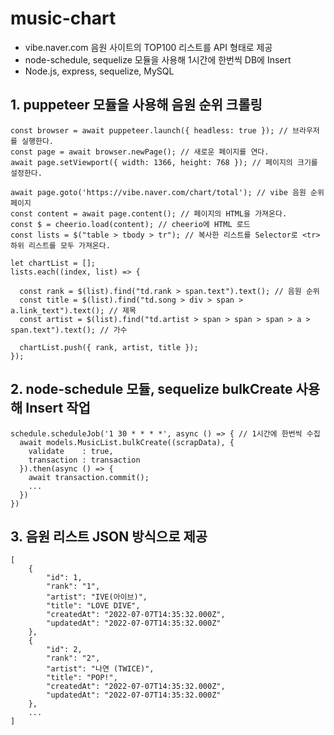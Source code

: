 # music-chart
- vibe.naver.com 음원 사이트의 TOP100 리스트를 API 형태로 제공
- node-schedule, sequelize 모듈을 사용해 1시간에 한번씩 DB에 Insert
- Node.js, express, sequelize, MySQL

## 1. puppeteer 모듈을 사용해 음원 순위 크롤링
```
const browser = await puppeteer.launch({ headless: true }); // 브라우저를 실행한다.
const page = await browser.newPage(); // 새로운 페이지를 연다.
await page.setViewport({ width: 1366, height: 768 }); // 페이지의 크기를 설정한다.

await page.goto('https://vibe.naver.com/chart/total'); // vibe 음원 순위 페이지
const content = await page.content(); // 페이지의 HTML을 가져온다.
const $ = cheerio.load(content); // cheerio에 HTML 로드
const lists = $("table > tbody > tr"); // 복사한 리스트를 Selector로 <tr> 하위 리스트를 모두 가져온다.

let chartList = [];
lists.each((index, list) => {

  const rank = $(list).find("td.rank > span.text").text(); // 음원 순위
  const title = $(list).find("td.song > div > span > a.link_text").text(); // 제목
  const artist = $(list).find("td.artist > span > span > span > a > span.text").text(); // 가수

  chartList.push({ rank, artist, title });
});
```

## 2. node-schedule 모듈, sequelize bulkCreate 사용해 Insert 작업 
```
schedule.scheduleJob('1 30 * * * *', async () => { // 1시간에 한번씩 수집
  await models.MusicList.bulkCreate((scrapData), {
    validate    : true,
    transaction : transaction
  }).then(async () => {
    await transaction.commit();
    ...
  })
})
```
## 3. 음원 리스트 JSON 방식으로 제공
```
[
    {
        "id": 1,
        "rank": "1",
        "artist": "IVE(아이브)",
        "title": "LOVE DIVE",
        "createdAt": "2022-07-07T14:35:32.000Z",
        "updatedAt": "2022-07-07T14:35:32.000Z"
    },
    {
        "id": 2,
        "rank": "2",
        "artist": "나연 (TWICE)",
        "title": "POP!",
        "createdAt": "2022-07-07T14:35:32.000Z",
        "updatedAt": "2022-07-07T14:35:32.000Z"
    },
    ...
]
```

